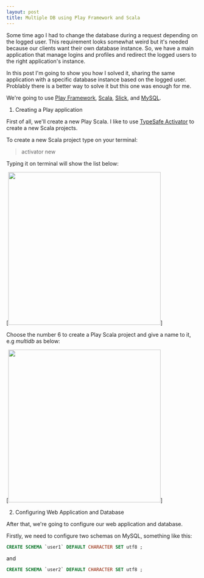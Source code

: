 ```yaml
---
layout: post
title: Multiple DB using Play Framework and Scala
---
```


Some time ago I had to change the database during a request depending on the logged user. This requirement looks somewhat weird but it's needed because our clients want their own database instance. So, we have a main application that manage logins and profiles and redirect the logged users to the right application's instance.

In this post I'm going to show you how I solved it, sharing the same application with a specific database instance based on the logged user. Problably there is a better way to solve it but this one was enough for me.

We're going to use [Play Framework](https://www.playframework.com/), [Scala](http://www.scala-lang.org), [Slick](http://slick.typesafe.com), and [MySQL](http://www.mysql.com). 

1. Creating a Play application

First of all, we'll create a new Play Scala. I like to use [TypeSafe Activator](https://typesafe.com/activator) to create a new Scala projects.

To create a new Scala project type on your terminal:

> activator new

Typing it on terminal will show the list below:

[<img src="{{ site.baseurl }}/images/multipledb/01.png" style="width: 400px;"/>]

Choose the number 6 to create a Play Scala project and give a name to it, e.g *multidb* as below:

[<img src="{{ site.baseurl }}/images/multipledb/02.png" style="width: 400px;"/>]

2. Configuring Web Application and Database

After that, we're going to configure our web application and database.

Firstly, we need to configure two schemas on MySQL, something like this:

``` sql
CREATE SCHEMA `user1` DEFAULT CHARACTER SET utf8 ;
```

and

``` sql
CREATE SCHEMA `user2` DEFAULT CHARACTER SET utf8 ;
```


